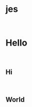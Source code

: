 # jes
<!DOCTYPE html> 
 <head> 
     <meta charset="UTF-8"> 
     <meta http-equiv="X-UA-Compatible" content="IE=edge"> 
     <meta name="viewport" content="width=device-width, initial-scale=1.0"> 
     <Jes></jes> 
 </head> 
 <body> 
     <h1>Hello</h1> 
     <h2>Hi</h2> 
     <h2>World</h2> 
 </body> 
 </html>
